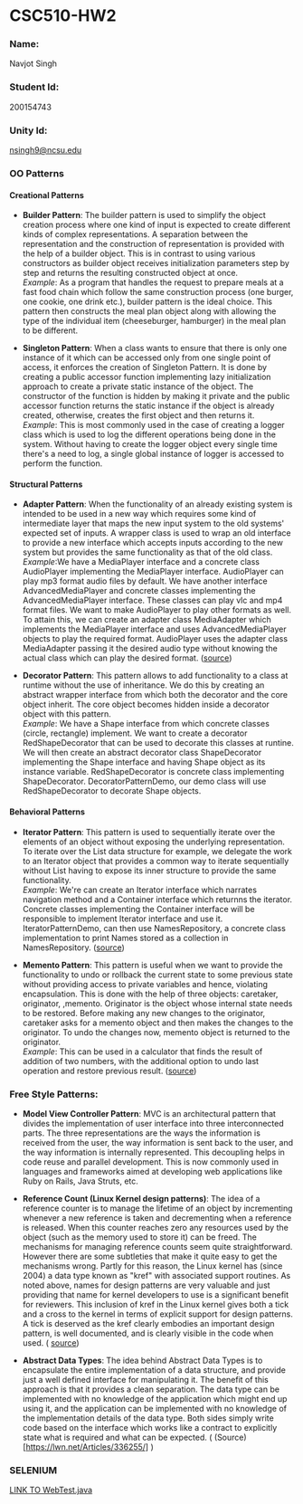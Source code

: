 # CSC510-HW2

### Name: 
Navjot Singh
### Student Id: 
200154743
### Unity Id: 
nsingh9@ncsu.edu

### OO Patterns
#### Creational Patterns
* **Builder Pattern**: 
The builder pattern is used to simplify the object creation process where one kind of input is expected to create different kinds of complex representations. A separation between the representation and the construction of representation is provided with the help of a builder object. This is in contrast to using various constructors as builder object receives initialization parameters step by step and returns the resulting constructed object at once.  
*Example*: As a program that handles the request to prepare meals at a fast food chain which follow the same construction process (one burger, one cookie, one drink etc.), builder pattern is the ideal choice. This pattern then constructs the meal plan object along with allowing the type of the individual item (cheeseburger, hamburger) in the meal plan to be different.

* **Singleton Pattern**: 
When a class wants to ensure that there is only one instance of it which can be accessed only from one single point of access, it enforces the creation of Singleton Pattern. It is done by creating a public accessor function implementing lazy initialization approach to create a private static instance of the object. The constructor of the function is hidden by making it private and the public accessor function returns the static instance if the object is already created, otherwise, creates the first object and then returns it.  
*Example*: This is most commonly used in the case of creating a logger class which is used to log the different operations being done in the system. Without having to create the logger object every single time there's a need to log, a single global instance of logger is accessed to perform the function.

#### Structural Patterns
* **Adapter Pattern**: 
When the functionality of an already existing system is intended to be used in a new way which requires some kind of intermediate layer that maps the new input system to the old systems' expected set of inputs. A wrapper class is used to wrap an old interface to provide a new interface which accepts inputs according to the new system but provides the same functionality as that of the old class.  
*Example*:We have a MediaPlayer interface and a concrete class AudioPlayer implementing the MediaPlayer interface. AudioPlayer can play mp3 format audio files by default. We have another interface AdvancedMediaPlayer and concrete classes implementing the AdvancedMediaPlayer interface. These classes can play vlc and mp4 format files. We want to make AudioPlayer to play other formats as well. To attain this, we can create an adapter class MediaAdapter which implements the MediaPlayer interface and uses AdvancedMediaPlayer objects to play the required format. AudioPlayer uses the adapter class MediaAdapter passing it the desired audio type without knowing the actual class which can play the desired format. ([source](https://www.tutorialspoint.com/design_pattern/adapter_pattern.htm)) 

* **Decorator Pattern**: 
This pattern allows to add functionality to a class at runtime without the use of inheritance. We do this by creating an abstract wrapper interface from which both the decorator and the core object inherit. The core object becomes hidden inside a decorator object with this pattern.  
*Example*: We have a Shape interface from which concrete classes (circle, rectangle) implement. We want to create a decorator RedShapeDecorator that can be used to decorate this classes at runtine. We will then create an abstract decorator class ShapeDecorator implementing the Shape interface and having Shape object as its instance variable. RedShapeDecorator is concrete class implementing ShapeDecorator. DecoratorPatternDemo, our demo class will use RedShapeDecorator to decorate Shape objects.

#### Behavioral Patterns
* **Iterator Pattern**: 
This pattern is used to sequentially iterate over the elements of an object without exposing the underlying representation. To iterate over the List data structure for example, we delegate the work to an Iterator object that provides a common way to iterate sequentially without List having to expose its inner structure to provide the same functionality.  
*Example*: We're can create an Iterator interface which narrates navigation method and a Container interface which returnns the iterator. Concrete classes implementing the Container interface will be responsible to implement Iterator interface and use it. IteratorPatternDemo, can then use NamesRepository, a concrete class implementation to print Names stored as a collection in NamesRepository. ([source](https://sourcemaking.com/design_patterns/iterator))

* **Memento Pattern**:
This pattern is useful when we want to provide the functionality to undo or rollback the current state to some previous state without providing access to private variables and hence, violating encapsulation. This is done with the help of three objects: caretaker, originator, ,memento. Originator is the object whose internal state needs to be restored. Before making any new changes to the originator, caretaker asks for a memento object and then makes the changes to the originator. To undo the changes now, memento object is returned to the originator.  
*Example*: This can be used in a calculator that finds the result of addition of two numbers, with the additional option to undo last operation and restore previous result. ([source](http://www.oodesign.com/memento-pattern.html))

### Free Style Patterns:
 * **Model View Controller Pattern**:
 MVC is an architectural pattern that divides the implementation of user interface into three interconnected parts. The three representations are the ways the information is received from the user, the way information is sent back to the user, and the way information is internally represented. This decoupling helps in code reuse and parallel development. This is now commonly used in languages and frameworks aimed at developing web applications like Ruby on Rails, Java Struts, etc.
 
 * **Reference Count (Linux Kernel design patterns)**:
 The idea of a reference counter is to manage the lifetime of an object by incrementing whenever a new reference is taken and decrementing when a reference is released. When this counter reaches zero any resources used by the object (such as the memory used to store it) can be freed. The mechanisms for managing reference counts seem quite straightforward. However there are some subtleties that make it quite easy to get the mechanisms wrong. Partly for this reason, the Linux kernel has (since 2004) a data type known as "kref" with associated support routines. As noted above, names for design patterns are very valuable and just providing that name for kernel developers to use is a significant benefit for reviewers. This inclusion of kref in the Linux kernel gives both a tick and a cross to the kernel in terms of explicit support for design patterns. A tick is deserved as the kref clearly embodies an important design pattern, is well documented, and is clearly visible in the code when used. ( [source](https://lwn.net/Articles/336224/))
 
 * **Abstract Data Types**:
 The idea behind Abstract Data Types is to encapsulate the entire implementation of a data structure, and provide just a well defined interface for manipulating it. The benefit of this approach is that it provides a clean separation. The data type can be implemented with no knowledge of the application which might end up using it, and the application can be implemented with no knowledge of the implementation details of the data type. Both sides simply write code based on the interface which works like a contract to explicitly state what is required and what can be expected. ( (Source)[https://lwn.net/Articles/336255/] )


### SELENIUM
[LINK TO WebTest.java](https://github.ncsu.edu/nsingh9/CSC510-HW2/blob/master/Selenium/src/test/java/selenium/tests/WebTest.java)
